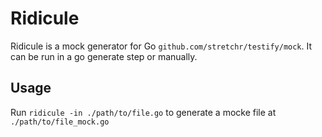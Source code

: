 # Ridicule 

Ridicule is a mock generator for Go `github.com/stretchr/testify/mock`. It can be run in a go generate step or manually.

## Usage

Run `ridicule -in ./path/to/file.go` to generate a mocke file at `./path/to/file_mock.go`